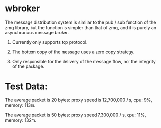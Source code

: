 # wbroker
The message distribution system is similar to the pub / sub function of the zmq library, but the function is simpler than that of zmq, and it is purely an asynchronous message broker.


1. Currently only supports tcp protocol.

2. The bottom copy of the message uses a zero copy strategy.

3. Only responsible for the delivery of the message flow, not the integrity of the package.

# Test Data:

The average packet is 20 bytes: proxy speed is 12,700,000 / s, cpu: 9%, memory: 113m.

The average packet is 50 bytes: proxy speed 7,300,000 / s, cpu: 11%, memory: 132m.

